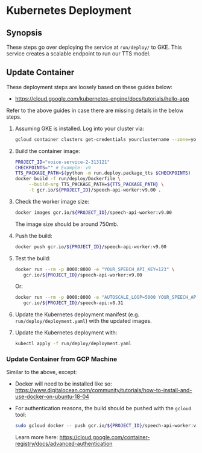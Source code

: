# Kubernetes Deployment

## Synopsis

These steps go over deploying the service at `run/deploy/` to GKE. This service
creates a scalable endpoint to run our TTS model.

## Update Container

These deployment steps are loosely based on these guides below:

- https://cloud.google.com/kubernetes-engine/docs/tutorials/hello-app

Refer to the above guides in case there are missing details in the below steps.

1. Assuming GKE is installed. Log into your cluster via:

   ```bash
   gcloud container clusters get-credentials yourclustername --zone=yourclusterzone
   ```

1. Build the container image:

   ```bash
   PROJECT_ID="voice-service-2-313121"
   CHECKPOINTS="" # Example: v9
   TTS_PACKAGE_PATH=$(python -m run.deploy.package_tts $CHECKPOINTS)
   docker build -f run/deploy/Dockerfile \
        --build-arg TTS_PACKAGE_PATH=${TTS_PACKAGE_PATH} \
        -t gcr.io/${PROJECT_ID}/speech-api-worker:v9.00 .
   ```

1. Check the worker image size:

   ```bash
   docker images gcr.io/${PROJECT_ID}/speech-api-worker:v9.00
   ```

   The image size should be around 750mb.

1. Push the build:

   ```bash
   docker push gcr.io/${PROJECT_ID}/speech-api-worker:v9.00
   ```

1. Test the build:

   ```bash
   docker run --rm -p 8000:8000 -e "YOUR_SPEECH_API_KEY=123" \
      gcr.io/${PROJECT_ID}/speech-api-worker:v9.00
   ```

   Or:

   ```bash
   docker run --rm -p 8000:8000 -e "AUTOSCALE_LOOP=5000 YOUR_SPEECH_API_KEY=123" \
      gcr.io/${PROJECT_ID}/speech-api:v8.31
   ```

1. Update the Kubernetes deployment manifest (e.g. `run/deploy/deployment.yaml`)
   with the updated images.

1. Update the Kubernetes deployment with:

   ```bash
   kubectl apply -f run/deploy/deployment.yaml
   ```

### Update Container from GCP Machine

Similar to the above, except:

- Docker will need to be installed like so:
  https://www.digitalocean.com/community/tutorials/how-to-install-and-use-docker-on-ubuntu-18-04
- For authentication reasons, the build should be pushed with the `gcloud` tool:

  ```bash
  sudo gcloud docker -- push gcr.io/${PROJECT_ID}/speech-api-worker:v9.00
  ```

  Learn more here:
  https://cloud.google.com/container-registry/docs/advanced-authentication
